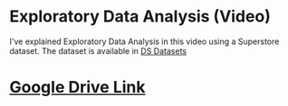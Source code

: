 # Exploratory Data Analysis (Video)

I've explained Exploratory Data Analysis in this video using a Superstore dataset. The dataset is available in [DS Datasets](https://github.com/nakshatra-garg/winter-of-contributing/tree/Datascience_With_Python/Datascience_With_Python/DS%20Datasets/Exploratory%20Data%20Analysis%20using%20Python)<br>
# [Google Drive Link](https://drive.google.com/file/d/1Fz56A72-L4OioZs1TYHc0REAQAtxUhlN/view?usp=sharing)
